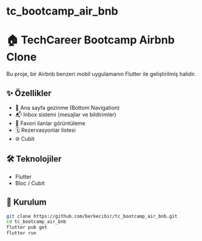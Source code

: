 # tc_bootcamp_air_bnb

# 🏠 TechCareer Bootcamp Airbnb Clone

Bu proje, bir Airbnb benzeri mobil uygulamanın Flutter ile geliştirilmiş halidir.
## ✨ Özellikler

- 🧭 Ana sayfa gezinme (Bottom Navigation)
- 📬 Inbox sistemi (mesajlar ve bildirimler)
- 🏡 Favori ilanlar görüntüleme
- 🗓️ Rezervasyonlar listesi
- 🌐 Cubit

## 🛠️ Teknolojiler

- Flutter
- Bloc / Cubit
  
## 🔧 Kurulum

```bash
git clone https://github.com/berkecibir/tc_bootcamp_air_bnb.git
cd tc_bootcamp_air_bnb
flutter pub get
flutter run
